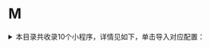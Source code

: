# M
<details>
<summary>
本目录共收录10个小程序，详情见如下，单击导入对应配置：
</summary>

- [MStand](https://quantumult.app/x/open-app/add-resource?remote-resource=%7B%22rewrite_remote%22%3A%20%5B%22https%3A%2F%2Fraw.githubusercontent.com%2Fzirawell%2FR-Store%2Fmain%2FRule%2FQuanX%2FAdblock%2FApplet%2FWechat%2FM%2FMStand%2Frewrite%2Fmstand.conf%2C%20tag%3DMStand%22%5D%7D)
- [Manner](https://quantumult.app/x/open-app/add-resource?remote-resource=%7B%22rewrite_remote%22%3A%20%5B%22https%3A%2F%2Fraw.githubusercontent.com%2Fzirawell%2FR-Store%2Fmain%2FRule%2FQuanX%2FAdblock%2FApplet%2FWechat%2FM%2FManner%2Frewrite%2Fmanner.conf%2C%20tag%3DManner%22%5D%7D)
- [Mcake](https://quantumult.app/x/open-app/add-resource?remote-resource=%7B%22rewrite_remote%22%3A%20%5B%22https%3A%2F%2Fraw.githubusercontent.com%2Fzirawell%2FR-Store%2Fmain%2FRule%2FQuanX%2FAdblock%2FApplet%2FWechat%2FM%2FMcake%2Frewrite%2Fmcake.conf%2C%20tag%3DMcake%22%5D%7D)
- [猫眼电影](https://quantumult.app/x/open-app/add-resource?remote-resource=%7B%22filter_remote%22%3A%20%5B%22https%3A%2F%2Fraw.githubusercontent.com%2Fzirawell%2FR-Store%2Fmain%2FRule%2FQuanX%2FAdblock%2FApplet%2FWechat%2FM%2F%E7%8C%AB%E7%9C%BC%E7%94%B5%E5%BD%B1%2Ffilter%2Fmaoyan.list%2C%20tag%3D%E7%8C%AB%E7%9C%BC%E7%94%B5%E5%BD%B1%22%5D%2C%22rewrite_remote%22%3A%20%5B%22https%3A%2F%2Fraw.githubusercontent.com%2Fzirawell%2FR-Store%2Fmain%2FRule%2FQuanX%2FAdblock%2FApplet%2FWechat%2FM%2F%E7%8C%AB%E7%9C%BC%E7%94%B5%E5%BD%B1%2Frewrite%2Fmaoyan.conf%2C%20tag%3D%E7%8C%AB%E7%9C%BC%E7%94%B5%E5%BD%B1%22%5D%7D)
- [美团](https://quantumult.app/x/open-app/add-resource?remote-resource=%7B%22rewrite_remote%22%3A%20%5B%22https%3A%2F%2Fraw.githubusercontent.com%2Fzirawell%2FR-Store%2Fmain%2FRule%2FQuanX%2FAdblock%2FApplet%2FWechat%2FM%2F%E7%BE%8E%E5%9B%A2%2Frewrite%2Fmeituan.conf%2C%20tag%3D%E7%BE%8E%E5%9B%A2%22%5D%7D)
- [美团充电宝](https://quantumult.app/x/open-app/add-resource?remote-resource=%7B%22rewrite_remote%22%3A%20%5B%22https%3A%2F%2Fraw.githubusercontent.com%2Fzirawell%2FR-Store%2Fmain%2FRule%2FQuanX%2FAdblock%2FApplet%2FWechat%2FM%2F%E7%BE%8E%E5%9B%A2%E5%85%85%E7%94%B5%E5%AE%9D%2Frewrite%2Fmeituancdb.conf%2C%20tag%3D%E7%BE%8E%E5%9B%A2%E5%85%85%E7%94%B5%E5%AE%9D%22%5D%7D)
- [美团外卖](https://quantumult.app/x/open-app/add-resource?remote-resource=%7B%22rewrite_remote%22%3A%20%5B%22https%3A%2F%2Fraw.githubusercontent.com%2Fzirawell%2FR-Store%2Fmain%2FRule%2FQuanX%2FAdblock%2FApplet%2FWechat%2FM%2F%E7%BE%8E%E5%9B%A2%E5%A4%96%E5%8D%96%2Frewrite%2Fmeituanwm.conf%2C%20tag%3D%E7%BE%8E%E5%9B%A2%E5%A4%96%E5%8D%96%22%5D%7D)
- [美柚](https://quantumult.app/x/open-app/add-resource?remote-resource=%7B%22rewrite_remote%22%3A%20%5B%22https%3A%2F%2Fraw.githubusercontent.com%2Fzirawell%2FR-Store%2Fmain%2FRule%2FQuanX%2FAdblock%2FApplet%2FWechat%2FM%2F%E7%BE%8E%E6%9F%9A%2Frewrite%2FseeYouYiMa.conf%2C%20tag%3D%E7%BE%8E%E6%9F%9A%22%5D%7D)
- [蜜雪冰城](https://quantumult.app/x/open-app/add-resource?remote-resource=%7B%22rewrite_remote%22%3A%20%5B%22https%3A%2F%2Fraw.githubusercontent.com%2Fzirawell%2FR-Store%2Fmain%2FRule%2FQuanX%2FAdblock%2FApplet%2FWechat%2FM%2F%E8%9C%9C%E9%9B%AA%E5%86%B0%E5%9F%8E%2Frewrite%2Fmxbc.conf%2C%20tag%3D%E8%9C%9C%E9%9B%AA%E5%86%B0%E5%9F%8E%22%5D%7D)
- [麦当劳](https://quantumult.app/x/open-app/add-resource?remote-resource=%7B%22rewrite_remote%22%3A%20%5B%22https%3A%2F%2Fraw.githubusercontent.com%2Fzirawell%2FR-Store%2Fmain%2FRule%2FQuanX%2FAdblock%2FApplet%2FWechat%2FM%2F%E9%BA%A6%E5%BD%93%E5%8A%B3%2Frewrite%2Fmcd.conf%2C%20tag%3D%E9%BA%A6%E5%BD%93%E5%8A%B3%22%5D%7D)

</details>